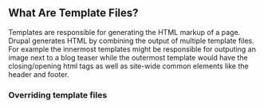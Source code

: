 ## What Are Template Files?

Templates are responsible for generating the HTML markup of a page. Drupal generates HTML by combining the output of multiple template files. For example the innermost templates might be responsible for outputing an image next to a blog teaser while the outermost template would have the closing/opening html tags as well as site-wide common elements like the header and footer.

### Overriding template files





